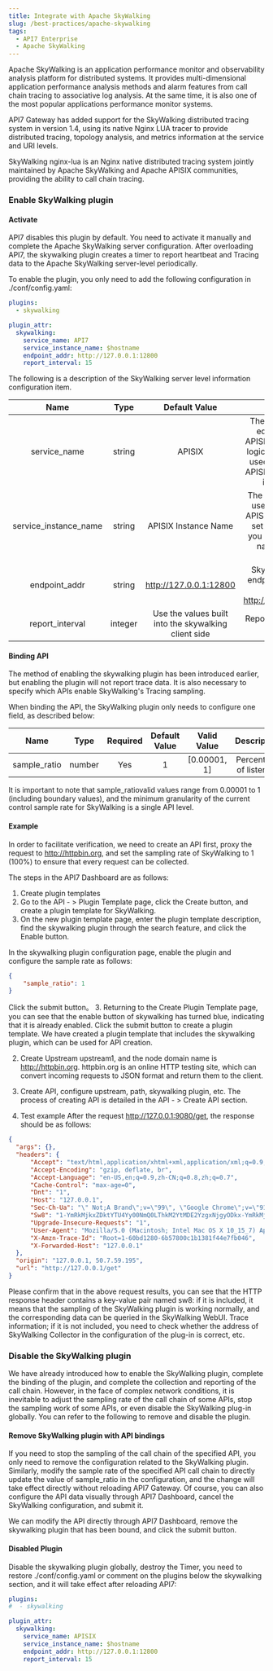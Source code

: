 ```yaml
---
title: Integrate with Apache SkyWalking
slug: /best-practices/apache-skywalking
tags:
  - API7 Enterprise
  - Apache SkyWalking
---
```


Apache SkyWalking is an application performance monitor and observability analysis platform for distributed systems. It provides multi-dimensional application performance analysis methods and alarm  features from call chain tracing to associative log analysis. At the same time, it is also one of the most popular applications performance monitor systems.

API7 Gateway has added support for the SkyWalking distributed tracing system in version 1.4, using its native Nginx LUA tracer to provide distributed tracing, topology analysis, and metrics information at the service and URI levels.

SkyWalking nginx-lua is an Nginx native distributed tracing system jointly maintained by Apache SkyWalking and Apache APISIX communities, providing the ability to call chain tracing.

### Enable SkyWalking plugin

#### Activate

API7 disables this plugin by default. You need to activate it manually and complete the Apache SkyWalking server configuration. After overloading API7, the skywalking plugin creates a timer to report heartbeat and Tracing data to the Apache SkyWalking server-level periodically.

To enable the plugin, you only need to add the following configuration in ./conf/config.yaml:

```yaml
plugins:
  - skywalking 

plugin_attr:
  skywalking: 
    service_name: API7
    service_instance_name: $hostname
    endpoint_addr: http://127.0.0.1:12800
    report_interval: 15 
```

The following is a description of the SkyWalking server level information configuration item.

|         Name          |  Type   |                    Default Value                     |                                                                  Description                                                                   |
| :-------------------: | :-----: | :--------------------------------------------------: | :--------------------------------------------------------------------------------------------------------------------------------------------: |
|     service_name      | string  |                        APISIX                        | The service name is equivalent to the APISIX cluster name, a logically unique name used to represent all APISIX instance nodes in the cluster. |
| service_instance_name | string  |                 APISIX Instance Name                 |      The instance name is used to identify the APISIX instance and is set to $hostname if you expect to get the native hostname directly.      |
|     endpoint_addr     | string  |                http://127.0.0.1:12800                |                                    Skywalking's HTTP endpoint address, for example: http://127.0.0.1:12800                                     |
|    report_interval    | integer | Use the values built into the skywalking client side |                                                       Reporting time interval in seconds                                                       |

#### Binding API

The method of enabling the skywalking plugin has been introduced earlier, but enabling the plugin will not report trace data. It is also necessary to specify which APIs enable SkyWalking's Tracing sampling.

When binding the API, the SkyWalking plugin only needs to configure one field, as described below:

|     Name     |  Type  | Required | Default Value | Valid Value  |       Description       |
| :----------: | :----: | :------: | :-----------: | :----------: | :---------------------: |
| sample_ratio | number |   Yes    |       1       | [0.00001, 1] | Percentage of listeners |

It is important to note that sample_ratiovalid values range from 0.00001 to 1 (including boundary values), and the minimum granularity of the current control sample rate for SkyWalking is a single API level.

#### Example

In order to facilitate verification, we need to create an API first, proxy the request to http://httpbin.org, and set the sampling rate of SkyWalking to 1 (100%) to ensure that every request can be collected.

The steps in the API7 Dashboard are as follows:
1. Create plugin templates
  1. Go to the API - > Plugin Template page, click the Create button, and create a plugin template for SkyWalking.
  2. On the new plugin template page, enter the plugin template description, find the skywalking plugin through the search feature, and click the Enable button.

In the skywalking plugin configuration page, enable the plugin and configure the sample rate as follows:

```json
{
    "sample_ratio": 1
}
```

Click the submit button。
  3. Returning to the Create Plugin Template page, you can see that the enable button of skywalking has turned blue, indicating that it is already enabled. Click the submit button to create a plugin template.
 We have created a plugin template that includes the skywalking plugin, which can be used for API creation.

2. Create Upstream upstream1, and the node domain name is http://httpbin.org. 
httpbin.org is an online HTTP testing site, which can convert incoming requests to JSON format and return them to the client.

3. Create API, configure upstream, path, skywalking plugin, etc. The process of creating API is detailed in the API - > Create API section.

4. Test example
After the request http://127.0.0.1:9080/get, the response should be as follows:

```json
{
  "args": {}, 
  "headers": {
      "Accept": "text/html,application/xhtml+xml,application/xml;q=0.9,image/avif,image/webp,image/apng,*/*;q=0.8,application/signed-exchange;v=b3;q=0.9", 
      "Accept-Encoding": "gzip, deflate, br", 
      "Accept-Language": "en-US,en;q=0.9,zh-CN;q=0.8,zh;q=0.7", 
      "Cache-Control": "max-age=0", 
      "Dnt": "1", 
      "Host": "127.0.0.1", 
      "Sec-Ch-Ua": "\" Not;A Brand\";v=\"99\", \"Google Chrome\";v=\"91\", \"Chromium\";v=\"91\"", 
      "Sw8": "1-YmRkMjkxZDktYTU4Yy00NmQ0LThkM2YtMDE2YzgxNjgyODkx-YmRkMjkxZDktYTU4Yy00NmQ0LThkM2YtMDE2YzgxNjgyODkx-1-QVBJU0lY-QVBJU0lYIEluc3RhbmNlIE5hbWU=-L2dldA==-dXBzdHJlYW0gc2VydmljZQ==", 
      "Upgrade-Insecure-Requests": "1", 
      "User-Agent": "Mozilla/5.0 (Macintosh; Intel Mac OS X 10_15_7) AppleWebKit/537.36 (KHTML, like Gecko) Chrome/91.0.4472.77 Safari/537.36", 
      "X-Amzn-Trace-Id": "Root=1-60bd1280-6b57800c1b1381f44e7fb046", 
      "X-Forwarded-Host": "127.0.0.1"
  }, 
  "origin": "127.0.0.1, 50.7.59.195", 
  "url": "http://127.0.0.1/get"
}
```

Please confirm that in the above request results, you can see that the HTTP response header contains a key-value pair named sw8: if it is included, it means that the sampling of the SkyWalking plugin is working normally, and the corresponding data can be queried in the SkyWalking WebUI. Trace information; if it is not included, you need to check whether the address of SkyWalking Collector in the configuration of the plug-in is correct, etc.

### Disable the SkyWalking plugin

We have already introduced how to enable the SkyWalking plugin, complete the binding of the plugin, and complete the collection and reporting of the call chain. However, in the face of complex network conditions, it is inevitable to adjust the sampling rate of the call chain of some APIs, stop the sampling work of some APIs, or even disable the SkyWalking plug-in globally. You can refer to the following to remove and disable the plugin.

#### Remove SkyWalking plugin with API bindings

If you need to stop the sampling of the call chain of the specified API, you only need to remove the configuration related to the SkyWalking plugin. Similarly, modify the sample rate of the specified API call chain to directly update the value of sample_ratio in the configuration, and the change will take effect directly without reloading API7 Gateway. Of course, you can also configure the API data visually through API7 Dashboard, cancel the SkyWalking configuration, and submit it.

We can modify the API directly through API7 Dashboard, remove the skywalking plugin that has been bound, and click the submit button.

#### Disabled Plugin

Disable the skywalking plugin globally, destroy the Timer, you need to restore ./conf/config.yaml or comment on the plugins below the skywalking section, and it will take effect after reloading API7:

```yaml
plugins:
#  - skywalking 

plugin_attr:
  skywalking: 
    service_name: APISIX
    service_instance_name: $hostname
    endpoint_addr: http://127.0.0.1:12800
    report_interval: 15 
```